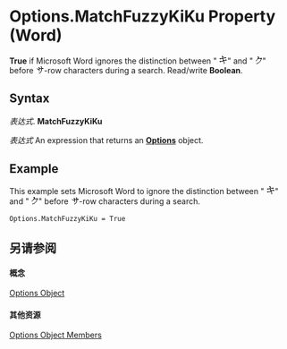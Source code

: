 
# Options.MatchFuzzyKiKu Property (Word)

 **True** if Microsoft Word ignores the distinction between "
![](images/fe107_ZA06051631.gif)" and "
![](images/fe112_ZA06051635.gif)" before 
![](images/fe290_ZA06051769.gif)-row characters during a search. Read/write  **Boolean**.


## Syntax

 _表达式_. **MatchFuzzyKiKu**

 _表达式_ An expression that returns an **[Options](873b7b99-3fe1-fd89-9ece-a9355cb827dc.md)** object.


## Example

This example sets Microsoft Word to ignore the distinction between "
![](images/fe107_ZA06051631.gif)" and "
![](images/fe112_ZA06051635.gif)" before 
![](images/fe290_ZA06051769.gif)-row characters during a search.


```
Options.MatchFuzzyKiKu = True
```


## 另请参阅


#### 概念


[Options Object](873b7b99-3fe1-fd89-9ece-a9355cb827dc.md)
#### 其他资源


[Options Object Members](http://msdn.microsoft.com/library/76cd9dfe-6bbb-4c3d-0bfc-79a62bedd15e%28Office.15%29.aspx)